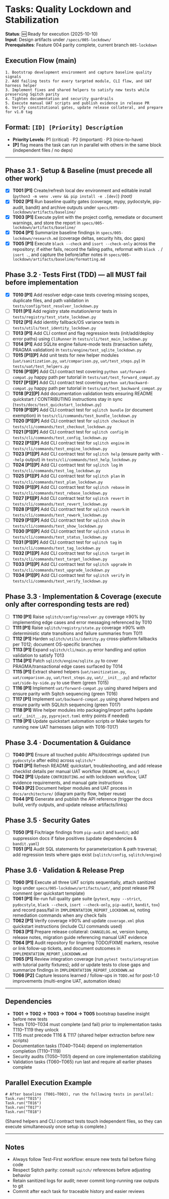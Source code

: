 # Tasks: Quality Lockdown and Stabilization

**Status**: 🆕 Ready for execution (2025-10-10)  
**Input**: Design artifacts under `/specs/005-lockdown/`  
**Prerequisites**: Feature 004 parity complete, current branch `005-lockdown`

## Execution Flow (main)
```
1. Bootstrap development environment and capture baseline quality signals
2. Add failing tests for every targeted module, CLI flow, and UAT harness helper
3. Implement fixes and shared helpers to satisfy new tests while preserving Sqitch parity
4. Tighten documentation and security guardrails
5. Execute manual UAT scripts and publish evidence in release PR
6. Verify constitutional gates, update release collateral, and prepare for v1.0 tag
```

## Format: `[ID] [Priority] Description`
- **Priority Levels**: P1 (critical) · P2 (important) · P3 (nice-to-have)  
- **[P]** flag means the task can run in parallel with others in the same block (independent files / no deps)

---

## Phase 3.1 · Setup & Baseline (must precede all other work)
- [X] **T001 [P1]** Create/refresh local dev environment and editable install (`python3 -m venv .venv && pip install -e .[dev]`)  *(root)*
- [X] **T002 [P1]** Run baseline quality gates (coverage, mypy, pydocstyle, pip-audit, bandit) and archive outputs under `specs/005-lockdown/artifacts/baseline/`
- [X] **T003 [P1]** Execute pylint with the project config, remediate or document warnings, and store the report in `specs/005-lockdown/artifacts/baseline/`
- [X] **T004 [P1]** Summarize baseline findings in `specs/005-lockdown/research.md` (coverage deltas, security hits, doc gaps)
- [X] **T005 [P1]** Execute `black --check` and `isort --check-only` across the repository; if either fails, record the failing paths, reformat with `black .` / `isort .`, and capture the before/after notes in `specs/005-lockdown/artifacts/baseline/formatting.md`

## Phase 3.2 · Tests First (TDD) — all MUST fail before implementation
- [X] **T010 [P1]** Add resolver edge-case tests covering missing scopes, duplicate files, and path validation in `tests/config/test_resolver_lockdown.py`
- [ ] **T011 [P1]** Add registry state mutation/error tests in `tests/registry/test_state_lockdown.py`
- [ ] **T012 [P1]** Add identity fallback/OS variance tests in `tests/utils/test_identity_lockdown.py`
- [ ] **T013 [P1]** Add CLI context and flag regression tests (init/add/deploy error paths) using `CliRunner` in `tests/cli/test_main_lockdown.py`
- [ ] **T014 [P1]** Add SQLite engine failure-mode tests (transaction safety, PRAGMA validation) in `tests/engine/test_sqlite_lockdown.py`
- [ ] **T015 [P1][P]** Add unit tests for new helper modules (`uat/sanitization.py`, `uat/comparison.py`, `uat/test_steps.py`) in `tests/uat/test_helpers.py`
- [ ] **T016 [P1][P]** Add CLI contract test covering `python uat/forward-compat.py` happy path per tutorial in `tests/uat/test_forward_compat.py`
- [ ] **T017 [P1][P]** Add CLI contract test covering `python uat/backward-compat.py` happy path per tutorial in `tests/uat/test_backward_compat.py`
- [ ] **T018 [P2][P]** Add documentation validation tests ensuring README quickstart / CONTRIBUTING instructions stay in sync (`tests/docs/test_quickstart_lockdown.py`)
- [ ] **T019 [P1][P]** Add CLI contract test for `sqlitch bundle` (or document exemption) in `tests/cli/commands/test_bundle_lockdown.py`
- [ ] **T020 [P1][P]** Add CLI contract test for `sqlitch checkout` in `tests/cli/commands/test_checkout_lockdown.py`
- [ ] **T021 [P1][P]** Add CLI contract test for `sqlitch config` in `tests/cli/commands/test_config_lockdown.py`
- [ ] **T022 [P1][P]** Add CLI contract test for `sqlitch engine` in `tests/cli/commands/test_engine_lockdown.py`
- [ ] **T023 [P1][P]** Add CLI contract test for `sqlitch help` (ensure parity with `--help` output) in `tests/cli/commands/test_help_lockdown.py`
- [ ] **T024 [P1][P]** Add CLI contract test for `sqlitch log` in `tests/cli/commands/test_log_lockdown.py`
- [ ] **T025 [P1][P]** Add CLI contract test for `sqlitch plan` in `tests/cli/commands/test_plan_lockdown.py`
- [ ] **T026 [P1][P]** Add CLI contract test for `sqlitch rebase` in `tests/cli/commands/test_rebase_lockdown.py`
- [ ] **T027 [P1][P]** Add CLI contract test for `sqlitch revert` in `tests/cli/commands/test_revert_lockdown.py`
- [ ] **T028 [P1][P]** Add CLI contract test for `sqlitch rework` in `tests/cli/commands/test_rework_lockdown.py`
- [ ] **T029 [P1][P]** Add CLI contract test for `sqlitch show` in `tests/cli/commands/test_show_lockdown.py`
- [ ] **T030 [P1][P]** Add CLI contract test for `sqlitch status` in `tests/cli/commands/test_status_lockdown.py`
- [ ] **T031 [P1][P]** Add CLI contract test for `sqlitch tag` in `tests/cli/commands/test_tag_lockdown.py`
- [ ] **T032 [P1][P]** Add CLI contract test for `sqlitch target` in `tests/cli/commands/test_target_lockdown.py`
- [ ] **T033 [P1][P]** Add CLI contract test for `sqlitch upgrade` in `tests/cli/commands/test_upgrade_lockdown.py`
- [ ] **T034 [P1][P]** Add CLI contract test for `sqlitch verify` in `tests/cli/commands/test_verify_lockdown.py`

## Phase 3.3 · Implementation & Coverage (execute only after corresponding tests are red)
- [ ] **T110 [P1]** Raise `sqlitch/config/resolver.py` coverage ≥90% by implementing edge cases and error messaging referenced by T010
- [ ] **T111 [P1]** Raise `sqlitch/registry/state.py` coverage ≥90% with deterministic state transitions and failure summaries from T011
- [ ] **T112 [P1]** Harden `sqlitch/utils/identity.py` cross-platform fallbacks per T012; document OS-specific branches
- [ ] **T113 [P1]** Expand `sqlitch/cli/main.py` error handling and option validation to satisfy T013
- [ ] **T114 [P1]** Patch `sqlitch/engine/sqlite.py` to cover PRAGMA/transactional edge cases surfaced by T014
- [ ] **T115 [P1]** Extract shared helpers (`uat/sanitization.py`, `uat/comparison.py`, `uat/test_steps.py`, `uat/__init__.py`) and refactor `uat/side-by-side.py` to use them (green T015)
- [ ] **T116 [P1]** Implement `uat/forward-compat.py` using shared helpers and ensure parity with Sqitch sequencing (green T016)
- [ ] **T117 [P1]** Implement `uat/backward-compat.py` using shared helpers and ensure parity with SQLitch sequencing (green T017)
- [ ] **T118 [P1]** Wire helper modules into packaging/import paths (update `uat/__init__.py`, `pyproject.toml` entry points if needed)
- [ ] **T119 [P1]** Update quickstart automation scripts or Make targets for running new UAT harnesses (align with T016-T017)

## Phase 3.4 · Documentation & Guidance
- [ ] **T040 [P1]** Ensure all touched public APIs/docstrings updated (run `pydocstyle` after edits) across `sqlitch/*`
- [ ] **T041 [P1]** Refresh README quickstart, troubleshooting, and add release checklist details per manual UAT workflow (`README.md`, `docs/`)
- [ ] **T042 [P1]** Update `CONTRIBUTING.md` with lockdown workflow, UAT evidence requirements, and manual gate instructions
- [ ] **T043 [P2]** Document helper modules and UAT process in `docs/architecture/` (diagram parity flow, helper reuse)
- [ ] **T044 [P1]** Generate and publish the API reference (trigger the docs build, verify outputs, and update release artifacts/links)

## Phase 3.5 · Security Gates
- [ ] **T050 [P1]** Fix/triage findings from `pip-audit` and `bandit`; add suppression docs if false positives (update dependencies & `bandit.yaml`)
- [ ] **T051 [P1]** Audit SQL statements for parameterization & path traversal; add regression tests where gaps exist (`sqlitch/config`, `sqlitch/engine`)

## Phase 3.6 · Validation & Release Prep
- [ ] **T060 [P1]** Execute all three UAT scripts sequentially, attach sanitized logs under `specs/005-lockdown/artifacts/uat/`, and post release PR comment (per quickstart template)
- [ ] **T061 [P1]** Re-run full quality gate suite (`pytest`, `mypy --strict`, `pydocstyle`, `black --check`, `isort --check-only`, `pip-audit`, `bandit`, `tox`) and record pass/fail in `IMPLEMENTATION_REPORT_LOCKDOWN.md`, noting remediation commands when any check fails
- [ ] **T062 [P1]** Verify coverage ≥90% and update `coverage.xml` plus quickstart instructions (include CLI commands used)
- [ ] **T063 [P1]** Prepare release collateral: `CHANGELOG.md`, version bump, release notes, migration guide referencing manual UAT evidence
- [ ] **T064 [P1]** Audit repository for lingering TODO/FIXME markers, resolve or link follow-up tickets, and document outcomes in `IMPLEMENTATION_REPORT_LOCKDOWN.md`
- [ ] **T065 [P1]** Review integration coverage (run `pytest tests/integration` with tutorial parity fixtures); add or update tests to close gaps and summarize findings in `IMPLEMENTATION_REPORT_LOCKDOWN.md`
- [ ] **T066 [P2]** Capture lessons learned / follow-ups in `TODO.md` for post-1.0 improvements (multi-engine UAT, automation ideas)

---

## Dependencies
- **T001 → T002 → T003 → T004 → T005** bootstrap baseline insight before new tests
- Tests T010–T034 must complete (and fail) prior to implementation tasks T110–T119 they unlock
- T115 must precede T116 & T117 (shared helper extraction before new scripts)
- Documentation tasks (T040–T044) depend on implementation completion (T110–T119)
- Security audits (T050–T051) depend on core implementation stabilizing
- Validation tasks (T060–T065) run last and require all earlier phases complete

## Parallel Execution Example
```
# After baseline (T001–T003), run the following tests in parallel:
Task.run("T015")
Task.run("T016")
Task.run("T017")
Task.run("T018")
```
(Shared helpers and CLI contract tests touch independent files, so they can execute simultaneously once setup is complete.)

---

## Notes
- Always follow Test-First workflow: ensure new tests fail before fixing code
- Respect Sqitch parity: consult `sqitch/` references before adjusting behavior
- Retain sanitized logs for audit; never commit long-running raw outputs to git
- Commit after each task for traceable history and easier reviews
